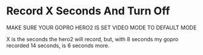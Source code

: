 Record X Seconds And Turn Off
================================

MAKE SURE YOUR GOPRO HERO2 IS SET VIDEO MODE TO DEFAULT MODE

X is the seconds the hero2 will record, but, with 8 seconds my gopro recorded 14 seconds, is 6 seconds more.
